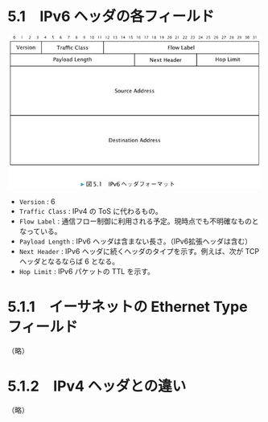 # 5.1　IPv6 ヘッダの各フィールド

![図5.1](img/05_01.jpg)

* `Version` : 6
* `Traffic Class` : IPv4 の ToS に代わるもの。
* `Flow Label` : 通信フロー制御に利用される予定。現時点でも不明確なものとなっている。
* `Payload Length` : IPv6 ヘッダは含まない長さ。（IPv6拡張ヘッダは含む）
* `Next Header` : IPv6 ヘッダに続くヘッダのタイプを示す。例えば、次が TCPヘッダとなるならば 6 となる。
* `Hop Limit` : IPv6 パケットの TTL を示す。

# 5.1.1　イーサネットの Ethernet Type フィールド
（略）

# 5.1.2　IPv4 ヘッダとの違い
（略）

